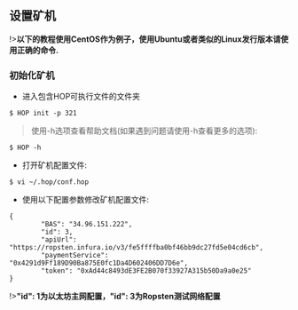 ## 设置矿机 <!-- {docsify-ignore} -->

!>**以下的教程使用CentOS作为例子，使用Ubuntu或者类似的Linux发行版本请使用正确的命令.**


### 初始化矿机 <!-- {docsify-ignore} -->

+ 进入包含HOP可执行文件的文件夹

```console
$ HOP init -p 321
```

>使用-h选项查看帮助文档(如果遇到问题请使用-h查看更多的选项):

```console
$ HOP -h
```

+ 打开矿机配置文件:

```console
$ vi ~/.hop/conf.hop
```

+ 使用以下配置参数修改矿机配置文件:

```
{
        "BAS": "34.96.151.222",
        "id": 3,
        "apiUrl": "https://ropsten.infura.io/v3/fe5ffffba0bf46bb9dc27fd5e04cd6cb",
        "paymentService": "0x4291d9Ff189D90Ba875E0fc1Da4D602406DD7D6e",
        "token": "0xAd44c8493dE3FE2B070f33927A315b50Da9a0e25"
}
```

!>**"id": 1为以太坊主网配置，"id": 3为Ropsten测试网络配置**